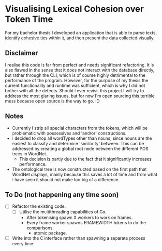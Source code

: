 # Visualising Lexical Cohesion over Token Time

For my bachelor thesis I developed an application that is able to parse texts, identify cohesive ties within it, and then present the data collected visually.

## Disclaimer

I realise this code is far from perfect and needs significant refactoring. It is also flawed in the sense that it does not interact with the database directly, but rather through the CLI, which is of course highly detrimental to the performance of the program. However, for the purpose of my thesis the current functionality and runtime was sufficient, which is why I did not bother with all the defects.
Should I ever revisit this project I will try to address the most glaring issues, but for now I'm open sourcing this terrible mess because open source is the way to go. :D

## Notes

* Currently I strip all special characters from the tokens, which will be problematic with possessives and 'and/or' constructions.
* I decided to drop all wordTypes other than nouns, since nouns are the easiest to classify and determine 'similarity' between. This can be addressed by creating a global root node between the different POS trees in WordNet.
  * This decision is partly due to the fact that it significantly increases performance.
* The ontological tree is now constructed based on the first path that WordNet displays, mainly because this saves a lot of time and from what I have seen it should not make too big of a difference.

## To Do (not happening any time soon)

* [ ] Refactor the existing code.  
  * [ ] Utilise the multithreading capabilities of Go.  
    * After tokenising spawn X workers to work on frames.  
    * Every frame worker spawns FRAMEWIDTH tokens to do the comparisons.  
      * atomic package.  
* [ ] Write into the C interface rather than spawning a separate process every time.
